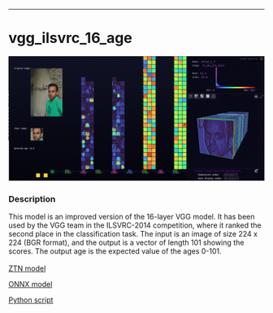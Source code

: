 ***

# **vgg_ilsvrc_16_age**

<img src="vgg_ilsvrc_16_age.gif">

### Description

This model is an improved version of the 16-layer VGG model. It has been used by the VGG team in the ILSVRC-2014 competition, where it ranked the second place in the classification task. The input is an image of size 224 x 224 (BGR format), and the output is a vector of length 101 showing the scores. The output age is the expected value of the ages 0-101.
<br /><br />
[ZTN model](ztn/vgg_ilsvrc_16_age.ztn)

[ONNX model](vgg_ilsvrc_16_age_imdb_wiki.onnx)

[Python script](vgg_ilsvrc_16_age.py)
<br /><br />
